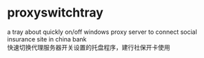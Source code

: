 # proxyswitchtray
 a tray about quickly on/off windows proxy server to connect social insurance site in china bank  
 快速切换代理服务器开关设置的托盘程序，建行社保开卡使用
